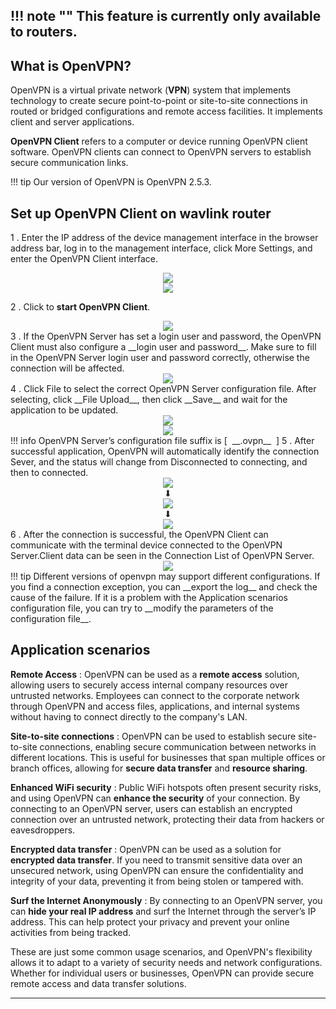 !!! note ""
	__This feature is currently only available to routers.__
---

## __What is OpenVPN?__
OpenVPN is a virtual private network (__VPN__) system that implements technology to create secure point-to-point or site-to-site connections in routed or bridged configurations and remote access facilities. It implements client and server applications.

__OpenVPN Client__ refers to a computer or device running OpenVPN client software. OpenVPN clients can connect to OpenVPN servers to establish secure communication links.

!!! tip
	Our version of OpenVPN is OpenVPN 2.5.3.
## __Set up OpenVPN Client on wavlink router__

1 . Enter the IP address of the device management interface in the browser address bar, log in to the management interface, click More Settings, and enter the OpenVPN Client interface.
	
<div style="text-align: center;">
	<img class="boxshadow" src="/images/more.png">
</div>
<div style="text-align: center;">
	<img class="boxshadow" src="/images/vpn.png">
</div>
	
2 . Click to __start OpenVPN Client__.
<div style="text-align: center;">
	<img class="boxshadow" src="/images/openvpnclient01.png">
</div>
3 . If the OpenVPN Server has set a login user and password, the OpenVPN Client must also configure a __login user and password__. Make sure to fill in the OpenVPN Server login user and password correctly, otherwise the connection will be affected.
<div style="text-align: center;">
	<img class="boxshadow" src="/images/openvpnclient02.png">
</div>
4 . Click File to select the correct OpenVPN Server configuration file. After selecting, click __File Upload__, then click __Save__ and wait for the application to be updated.
<div style="text-align: center;">
	<img class="boxshadow" src="/images/openvpnclient03.png">
</div>
<div style="text-align: center;">
	<img class="boxshadow" src="/images/openvpnclient04.png">
</div>
!!! info
	OpenVPN Server’s configuration file suffix is [&nbsp;&nbsp;__.ovpn__&nbsp;&nbsp;]
5 . After successful application, OpenVPN will automatically identify the connection Sever, and the status will change from Disconnected to connecting, and then to connected.
<div style="text-align: center;">
	<img class="boxshadow" src="/images/openvpnclient05.png">
</div>
<div style="text-align: center;">⬇</div>
<div style="text-align: center;">
	<img class="boxshadow" src="/images/openvpnclient06.png">
</div>
<div style="text-align: center;">⬇</div>
<div style="text-align: center;">
	<img class="boxshadow" src="/images/openvpnclient07.png">
</div>
6 . After the connection is successful, the OpenVPN Client can communicate with the terminal device connected to the OpenVPN Server.Client data can be seen in the Connection List of OpenVPN Server.
<div style="text-align: center;">
	<img class="boxshadow" src="/images/openvpnclient08.png">
</div>
!!! tip
	Different versions of openvpn may support different configurations. If you find a connection exception, you can __export the log__ and check the cause of the failure. If it is a problem with the Application scenarios configuration file, you can try to __modify the parameters of the configuration file__.









## __Application scenarios__
__Remote Access__ : OpenVPN can be used as a __remote access__ solution, allowing users to securely access internal company resources over untrusted networks. Employees can connect to the corporate network through OpenVPN and access files, applications, and internal systems without having to connect directly to the company's LAN.

__Site-to-site connections__ : OpenVPN can be used to establish secure site-to-site connections, enabling secure communication between networks in different locations. This is useful for businesses that span multiple offices or branch offices, allowing for __secure data transfer__ and __resource sharing__.

__Enhanced WiFi security__ : Public WiFi hotspots often present security risks, and using OpenVPN can __enhance the security__ of your connection. By connecting to an OpenVPN server, users can establish an encrypted connection over an untrusted network, protecting their data from hackers or eavesdroppers.

__Encrypted data transfer__ : OpenVPN can be used as a solution for __encrypted data transfer__. If you need to transmit sensitive data over an unsecured network, using OpenVPN can ensure the confidentiality and integrity of your data, preventing it from being stolen or tampered with.

__Surf the Internet Anonymously__ : By connecting to an OpenVPN server, you can __hide your real IP address__ and surf the Internet through the server’s IP address. This can help protect your privacy and prevent your online activities from being tracked.

These are just some common usage scenarios, and OpenVPN's flexibility allows it to adapt to a variety of security needs and network configurations. Whether for individual users or businesses, OpenVPN can provide secure remote access and data transfer solutions.



---
